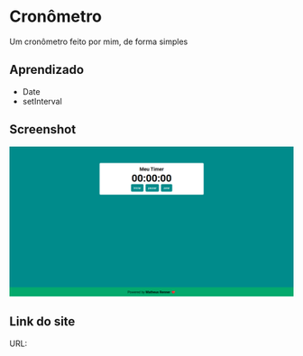 # Cronômetro

Um cronômetro feito por mim, de forma simples

## Aprendizado
- Date
- setInterval

## Screenshot
![](./img/cronometro.png)

## Link do site

URL: